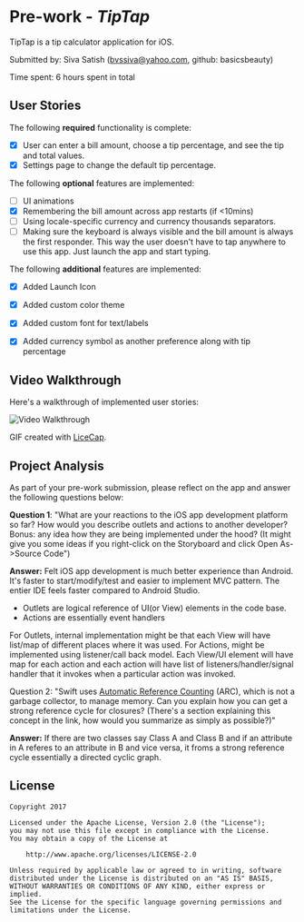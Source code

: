 # Pre-work - *TipTap*

TipTap is a tip calculator application for iOS.

Submitted by: Siva Satish (bvssiva@yahoo.com, github: basicsbeauty)

Time spent: 6 hours spent in total

## User Stories

The following **required** functionality is complete:

* [x] User can enter a bill amount, choose a tip percentage, and see the tip and total values.
* [x] Settings page to change the default tip percentage.

The following **optional** features are implemented:
* [ ] UI animations
* [x] Remembering the bill amount across app restarts (if <10mins)
* [ ] Using locale-specific currency and currency thousands separators.
* [ ] Making sure the keyboard is always visible and the bill amount is always the first responder. This way the user doesn't have to tap anywhere to use this app. Just launch the app and start typing.

The following **additional** features are implemented:

- [x] Added Launch Icon
- [x] Added custom color theme
- [x] Added custom font for text/labels
- [x] Added currency symbol as another preference along with tip percentage


## Video Walkthrough 

Here's a walkthrough of implemented user stories:

![Video Walkthrough](tiptap_demo.gif)



GIF created with [LiceCap](http://www.cockos.com/licecap/).

## Project Analysis

As part of your pre-work submission, please reflect on the app and answer the following questions below:

**Question 1**: "What are your reactions to the iOS app development platform so far? How would you describe outlets and actions to another developer? Bonus: any idea how they are being implemented under the hood? (It might give you some ideas if you right-click on the Storyboard and click Open As->Source Code")

**Answer:** Felt iOS app development is much better experience than Android. It's faster to start/modify/test and easier to implement MVC pattern. The entier IDE feels faster compared to Android Studio.
 - Outlets are logical reference of UI(or View) elements in the code base.
 - Actions are essentially event handlers
 
 For Outlets, internal implementation might be that each View will have list/map of different places where it was used.
 For Actions, might be implemented using listener/call back model. Each View/UI element will have map for each action and each action will have list of listeners/handler/signal handler that it invokes when a particular action was invoked.
 

Question 2: "Swift uses [Automatic Reference Counting](https://developer.apple.com/library/content/documentation/Swift/Conceptual/Swift_Programming_Language/AutomaticReferenceCounting.html#//apple_ref/doc/uid/TP40014097-CH20-ID49) (ARC), which is not a garbage collector, to manage memory. Can you explain how you can get a strong reference cycle for closures? (There's a section explaining this concept in the link, how would you summarize as simply as possible?)"

**Answer:** If there are two classes say Class A and Class B and if an attribute in A referes to an attribute in B and vice versa, it froms a strong reference cycle essentially a directed cyclic graph.


## License

    Copyright 2017 

    Licensed under the Apache License, Version 2.0 (the "License");
    you may not use this file except in compliance with the License.
    You may obtain a copy of the License at

        http://www.apache.org/licenses/LICENSE-2.0

    Unless required by applicable law or agreed to in writing, software
    distributed under the License is distributed on an "AS IS" BASIS,
    WITHOUT WARRANTIES OR CONDITIONS OF ANY KIND, either express or implied.
    See the License for the specific language governing permissions and
    limitations under the License.
